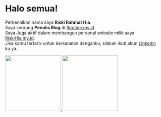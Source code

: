 # Halo semua!

Perkenalkan nama saya **Riski Rahmat Hia**.\
Saya seorang **Penulis Blog** di [Routine.my.id](https://www.routine.my.id/).\
Saya Juga aktif dalam membangun personal website milik saya [RiskiHia.my.id](http://riskihia.my.id/).\
Jika kamu tertarik untuk berkenalan denganku, silakan ikuti akun [Linkedin](https://www.linkedin.com/in/riski-rahmat-hia-05234823a/) ku ya.

<p align="left">
<a href="https://github.com/riskihia">
  <img height="180em" src="https://github-readme-stats-eight-theta.vercel.app/api?username=riskihia&show_icons=true&theme=algolia&include_all_commits=true&count_private=true"/>
  <img height="180em" src="https://github-readme-stats-eight-theta.vercel.app/api/top-langs/?username=riskihia&layout=compact&langs_count=8&theme=algolia"/>
</a>
</p>

